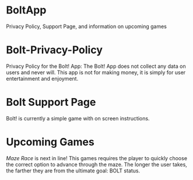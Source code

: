 # BoltApp
Privacy Policy, Support Page, and information on upcoming games 
# Bolt-Privacy-Policy
Privacy Policy for the Bolt! App: 
The Bolt! App does not collect any data on users and never will. This app is not for making money, it is simply for user entertainment and enjoyment.
# Bolt Support Page
Bolt! is currently a simple game with on screen instructions.
# Upcoming Games
*Maze Race* is next in line! This games requires the player to quickly choose the correct option to advance through the maze. The longer the user takes, the farther they are from the ultimate goal: BOLT status.
